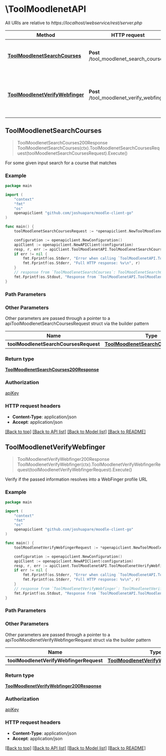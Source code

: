 # \ToolMoodlenetAPI

All URIs are relative to *https://localhost/webservice/rest/server.php*

Method | HTTP request | Description
------------- | ------------- | -------------
[**ToolMoodlenetSearchCourses**](ToolMoodlenetAPI.md#ToolMoodlenetSearchCourses) | **Post** /tool_moodlenet_search_courses | For some given input search for a course that matches
[**ToolMoodlenetVerifyWebfinger**](ToolMoodlenetAPI.md#ToolMoodlenetVerifyWebfinger) | **Post** /tool_moodlenet_verify_webfinger | Verify if the passed information resolves into a WebFinger profile URL



## ToolMoodlenetSearchCourses

> ToolMoodlenetSearchCourses200Response ToolMoodlenetSearchCourses(ctx).ToolMoodlenetSearchCoursesRequest(toolMoodlenetSearchCoursesRequest).Execute()

For some given input search for a course that matches



### Example

```go
package main

import (
	"context"
	"fmt"
	"os"
	openapiclient "github.com/joshuapare/moodle-client-go"
)

func main() {
	toolMoodlenetSearchCoursesRequest := *openapiclient.NewToolMoodlenetSearchCoursesRequest("Searchvalue_example") // ToolMoodlenetSearchCoursesRequest | 

	configuration := openapiclient.NewConfiguration()
	apiClient := openapiclient.NewAPIClient(configuration)
	resp, r, err := apiClient.ToolMoodlenetAPI.ToolMoodlenetSearchCourses(context.Background()).ToolMoodlenetSearchCoursesRequest(toolMoodlenetSearchCoursesRequest).Execute()
	if err != nil {
		fmt.Fprintf(os.Stderr, "Error when calling `ToolMoodlenetAPI.ToolMoodlenetSearchCourses``: %v\n", err)
		fmt.Fprintf(os.Stderr, "Full HTTP response: %v\n", r)
	}
	// response from `ToolMoodlenetSearchCourses`: ToolMoodlenetSearchCourses200Response
	fmt.Fprintf(os.Stdout, "Response from `ToolMoodlenetAPI.ToolMoodlenetSearchCourses`: %v\n", resp)
}
```

### Path Parameters



### Other Parameters

Other parameters are passed through a pointer to a apiToolMoodlenetSearchCoursesRequest struct via the builder pattern


Name | Type | Description  | Notes
------------- | ------------- | ------------- | -------------
 **toolMoodlenetSearchCoursesRequest** | [**ToolMoodlenetSearchCoursesRequest**](ToolMoodlenetSearchCoursesRequest.md) |  | 

### Return type

[**ToolMoodlenetSearchCourses200Response**](ToolMoodlenetSearchCourses200Response.md)

### Authorization

[apiKey](../README.md#apiKey)

### HTTP request headers

- **Content-Type**: application/json
- **Accept**: application/json

[[Back to top]](#) [[Back to API list]](../README.md#documentation-for-api-endpoints)
[[Back to Model list]](../README.md#documentation-for-models)
[[Back to README]](../README.md)


## ToolMoodlenetVerifyWebfinger

> ToolMoodlenetVerifyWebfinger200Response ToolMoodlenetVerifyWebfinger(ctx).ToolMoodlenetVerifyWebfingerRequest(toolMoodlenetVerifyWebfingerRequest).Execute()

Verify if the passed information resolves into a WebFinger profile URL



### Example

```go
package main

import (
	"context"
	"fmt"
	"os"
	openapiclient "github.com/joshuapare/moodle-client-go"
)

func main() {
	toolMoodlenetVerifyWebfingerRequest := *openapiclient.NewToolMoodlenetVerifyWebfingerRequest(int32(123), "Profileurl_example", int32(123)) // ToolMoodlenetVerifyWebfingerRequest | 

	configuration := openapiclient.NewConfiguration()
	apiClient := openapiclient.NewAPIClient(configuration)
	resp, r, err := apiClient.ToolMoodlenetAPI.ToolMoodlenetVerifyWebfinger(context.Background()).ToolMoodlenetVerifyWebfingerRequest(toolMoodlenetVerifyWebfingerRequest).Execute()
	if err != nil {
		fmt.Fprintf(os.Stderr, "Error when calling `ToolMoodlenetAPI.ToolMoodlenetVerifyWebfinger``: %v\n", err)
		fmt.Fprintf(os.Stderr, "Full HTTP response: %v\n", r)
	}
	// response from `ToolMoodlenetVerifyWebfinger`: ToolMoodlenetVerifyWebfinger200Response
	fmt.Fprintf(os.Stdout, "Response from `ToolMoodlenetAPI.ToolMoodlenetVerifyWebfinger`: %v\n", resp)
}
```

### Path Parameters



### Other Parameters

Other parameters are passed through a pointer to a apiToolMoodlenetVerifyWebfingerRequest struct via the builder pattern


Name | Type | Description  | Notes
------------- | ------------- | ------------- | -------------
 **toolMoodlenetVerifyWebfingerRequest** | [**ToolMoodlenetVerifyWebfingerRequest**](ToolMoodlenetVerifyWebfingerRequest.md) |  | 

### Return type

[**ToolMoodlenetVerifyWebfinger200Response**](ToolMoodlenetVerifyWebfinger200Response.md)

### Authorization

[apiKey](../README.md#apiKey)

### HTTP request headers

- **Content-Type**: application/json
- **Accept**: application/json

[[Back to top]](#) [[Back to API list]](../README.md#documentation-for-api-endpoints)
[[Back to Model list]](../README.md#documentation-for-models)
[[Back to README]](../README.md)

